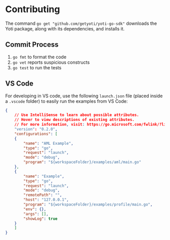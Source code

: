 # Contributing

The command `go get "github.com/getyoti/yoti-go-sdk"` downloads the Yoti package, along with its dependencies, and installs it.

## Commit Process

1) `go fmt` to format the code
1) `go vet` reports suspicious constructs
1) `go test` to run the tests

## VS Code

For developing in VS code, use the following `launch.json` file (placed inside a `.vscode` folder) to easily run the examples from VS Code:

```json
{
    // Use IntelliSense to learn about possible attributes.
    // Hover to view descriptions of existing attributes.
    // For more information, visit: https://go.microsoft.com/fwlink/?linkid=830387
    "version": "0.2.0",
    "configurations": [
    {
        "name": "AML Example",
        "type": "go",
        "request": "launch",
        "mode": "debug",
        "program": "${workspaceFolder}/examples/aml/main.go"
    },
    {
        "name": "Example",
        "type": "go",
        "request": "launch",
        "mode": "debug",
        "remotePath": "",
        "host": "127.0.0.1",
        "program": "${workspaceFolder}/examples/profile/main.go",
        "env": {},
        "args": [],
        "showLog": true
    }
    ]
}
```